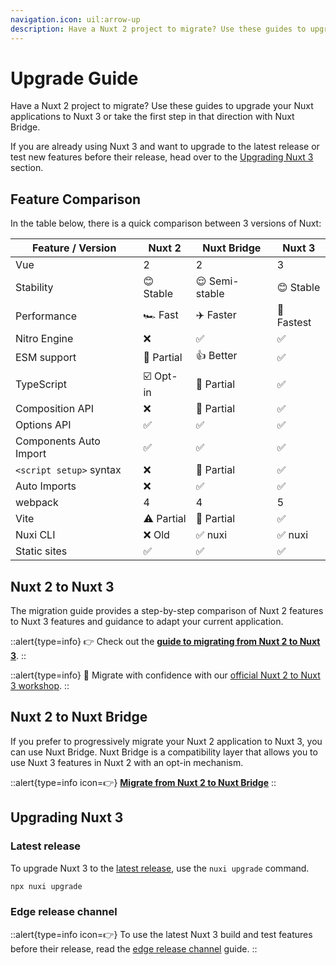```yaml
---
navigation.icon: uil:arrow-up
description: Have a Nuxt 2 project to migrate? Use these guides to upgrade your applications to Nuxt 3.
---
```

# Upgrade Guide

Have a Nuxt 2 project to migrate? Use these guides to upgrade your Nuxt applications to Nuxt 3 or take the first step in that direction with Nuxt Bridge.

If you are already using Nuxt 3 and want to upgrade to the latest release or test new features before their release, head over to the [Upgrading Nuxt 3](#upgrading-nuxt-3) section.

## Feature Comparison

In the table below, there is a quick comparison between 3 versions of Nuxt:

Feature / Version        | Nuxt 2          | Nuxt Bridge      | Nuxt 3
-------------------------|-----------------|------------------|---------
Vue                      | 2               | 2                | 3
Stability                | 😊 Stable      | 😌 Semi-stable    | 😊 Stable
Performance              | 🏎 Fast        | ✈️ Faster          | 🚀 Fastest
Nitro Engine             | ❌             | ✅                | ✅
ESM support              | 🌙 Partial     | 👍 Better         | ✅
TypeScript               | ☑️ Opt-in       | 🚧 Partial        | ✅
Composition API          | ❌             | 🚧 Partial        | ✅
Options API              | ✅             | ✅                | ✅
Components Auto Import   | ✅             | ✅                | ✅
`<script setup>` syntax  | ❌             | 🚧 Partial        | ✅
Auto Imports             | ❌             | ✅                | ✅
webpack                  | 4              | 4                 | 5
Vite                     | ⚠️ Partial      | 🚧 Partial        | ✅
Nuxi CLI                 | ❌ Old         | ✅ nuxi           | ✅ nuxi
Static sites             | ✅             | ✅                | ✅

## Nuxt 2 to Nuxt 3

The migration guide provides a step-by-step comparison of Nuxt 2 features to Nuxt 3 features and guidance to adapt your current application.

::alert{type=info}
👉 Check out the [**guide to migrating from Nuxt 2 to Nuxt 3**](/docs/migration/overview).
::

::alert{type=info}
:rocket: Migrate with confidence with our [official Nuxt 2 to Nuxt 3 workshop](/support/workshop).
::

## Nuxt 2 to Nuxt Bridge

If you prefer to progressively migrate your Nuxt 2 application to Nuxt 3, you can use Nuxt Bridge. Nuxt Bridge is a compatibility layer that allows you to use Nuxt 3 features in Nuxt 2 with an opt-in mechanism.

::alert{type=info icon=👉}
[**Migrate from Nuxt 2 to Nuxt Bridge**](/docs/bridge/overview)
::

## Upgrading Nuxt 3

### Latest release

To upgrade Nuxt 3 to the [latest release](/docs/community/changelog), use the `nuxi upgrade` command.

```bash
npx nuxi upgrade
```

### Edge release channel

::alert{type=info icon=👉}
To use the latest Nuxt 3 build and test features before their release, read the [edge release channel](/docs/guide/going-further/edge-channel) guide.
::
